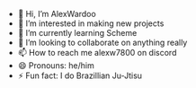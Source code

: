 - 👋 Hi, I’m AlexWardoo
- 👀 I’m interested in making new projects
- 🌱 I’m currently learning Scheme
- 💞️ I’m looking to collaborate on anything really
- 📫 How to reach me alexw7800 on discord
- 😄 Pronouns: he/him
- ⚡ Fun fact: I do Brazillian Ju-Jtisu

<!---
AlexWardoo/AlexWardoo is a ✨ special ✨ repository because its `README.md` (this file) appears on your GitHub profile.
You can click the Preview link to take a look at your changes.
--->
